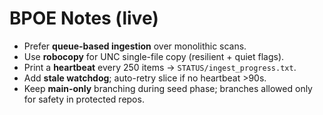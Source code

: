 # BPOE Notes (live)

- Prefer **queue-based ingestion** over monolithic scans.
- Use **robocopy** for UNC single-file copy (resilient + quiet flags).
- Print a **heartbeat** every 250 items → `STATUS/ingest_progress.txt`.
- Add **stale watchdog**; auto-retry slice if no heartbeat >90s.
- Keep **main-only** branching during seed phase; branches allowed only for safety in protected repos.

